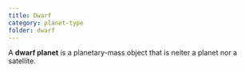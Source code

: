 ```yaml
---
title: Dwarf
category: planet-type
folder: dwarf
---
```


A **dwarf planet** is a planetary-mass object that is neiter a planet nor a satellite.